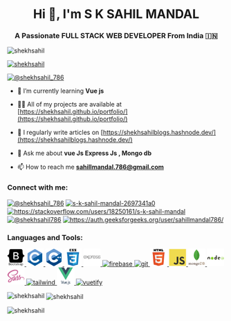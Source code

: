 <h1 align="center">Hi 👋, I'm S K SAHIL MANDAL</h1>
<h3 align="center">A Passionate FULL STACK WEB DEVELOPER From India 🇮🇳</h3>

<p align="left"> <img src="https://komarev.com/ghpvc/?username=shekhsahil&label=Profile%20views&color=0e75b6&style=flat" alt="shekhsahil" /> </p>

<p align="left"> <a href="https://github.com/ryo-ma/github-profile-trophy"><img src="https://github-profile-trophy.vercel.app/?username=shekhsahil" alt="shekhsahil" /></a> </p>

<p align="left"> <a href="https://twitter.com/@shekhsahil_786" target="blank"><img src="https://img.shields.io/twitter/follow/@shekhsahil_786?logo=twitter&style=for-the-badge" alt="@shekhsahil_786" /></a> </p>

- 🌱 I’m currently learning **Vue js**

- 👨‍💻 All of my projects are available at [https://shekhsahil.github.io/portfolio/](https://shekhsahil.github.io/portfolio/)

- 📝 I regularly write articles on [https://shekhsahilblogs.hashnode.dev/](https://shekhsahilblogs.hashnode.dev/)

- 💬 Ask me about **vue Js Express Js , Mongo db**

- 📫 How to reach me **sahillmandal.786@gmail.com**

<h3 align="left">Connect with me:</h3>
<p align="left">
<a href="https://twitter.com/@shekhsahil_786" target="blank"><img align="center" src="https://raw.githubusercontent.com/rahuldkjain/github-profile-readme-generator/master/src/images/icons/Social/twitter.svg" alt="@shekhsahil_786" height="30" width="40" /></a>
<a href="https://linkedin.com/in/s-k-sahil-mandal-2697341a0" target="blank"><img align="center" src="https://raw.githubusercontent.com/rahuldkjain/github-profile-readme-generator/master/src/images/icons/Social/linked-in-alt.svg" alt="s-k-sahil-mandal-2697341a0" height="30" width="40" /></a>
<a href="https://stackoverflow.com/users/https://stackoverflow.com/users/18250161/s-k-sahil-mandal" target="blank"><img align="center" src="https://raw.githubusercontent.com/rahuldkjain/github-profile-readme-generator/master/src/images/icons/Social/stack-overflow.svg" alt="https://stackoverflow.com/users/18250161/s-k-sahil-mandal" height="30" width="40" /></a>
<a href="https://hashnode.com/@shekhsahil786" target="blank"><img align="center" src="https://raw.githubusercontent.com/rahuldkjain/github-profile-readme-generator/master/src/images/icons/Social/hashnode.svg" alt="@shekhsahil786" height="30" width="40" /></a>
<a href="https://auth.geeksforgeeks.org/user/https://auth.geeksforgeeks.org/user/sahillmandal786/" target="blank"><img align="center" src="https://raw.githubusercontent.com/rahuldkjain/github-profile-readme-generator/master/src/images/icons/Social/geeks-for-geeks.svg" alt="https://auth.geeksforgeeks.org/user/sahillmandal786/" height="30" width="40" /></a>
</p>

<h3 align="left">Languages and Tools:</h3>
<p align="left"> <a href="https://getbootstrap.com" target="_blank" rel="noreferrer"> <img src="https://raw.githubusercontent.com/devicons/devicon/master/icons/bootstrap/bootstrap-plain-wordmark.svg" alt="bootstrap" width="40" height="40"/> </a> <a href="https://www.cprogramming.com/" target="_blank" rel="noreferrer"> <img src="https://raw.githubusercontent.com/devicons/devicon/master/icons/c/c-original.svg" alt="c" width="40" height="40"/> </a> <a href="https://www.w3schools.com/cpp/" target="_blank" rel="noreferrer"> <img src="https://raw.githubusercontent.com/devicons/devicon/master/icons/cplusplus/cplusplus-original.svg" alt="cplusplus" width="40" height="40"/> </a> <a href="https://www.w3schools.com/css/" target="_blank" rel="noreferrer"> <img src="https://raw.githubusercontent.com/devicons/devicon/master/icons/css3/css3-original-wordmark.svg" alt="css3" width="40" height="40"/> </a> <a href="https://expressjs.com" target="_blank" rel="noreferrer"> <img src="https://raw.githubusercontent.com/devicons/devicon/master/icons/express/express-original-wordmark.svg" alt="express" width="40" height="40"/> </a> <a href="https://firebase.google.com/" target="_blank" rel="noreferrer"> <img src="https://www.vectorlogo.zone/logos/firebase/firebase-icon.svg" alt="firebase" width="40" height="40"/> </a> <a href="https://git-scm.com/" target="_blank" rel="noreferrer"> <img src="https://www.vectorlogo.zone/logos/git-scm/git-scm-icon.svg" alt="git" width="40" height="40"/> </a> <a href="https://www.w3.org/html/" target="_blank" rel="noreferrer"> <img src="https://raw.githubusercontent.com/devicons/devicon/master/icons/html5/html5-original-wordmark.svg" alt="html5" width="40" height="40"/> </a> <a href="https://developer.mozilla.org/en-US/docs/Web/JavaScript" target="_blank" rel="noreferrer"> <img src="https://raw.githubusercontent.com/devicons/devicon/master/icons/javascript/javascript-original.svg" alt="javascript" width="40" height="40"/> </a> <a href="https://www.mongodb.com/" target="_blank" rel="noreferrer"> <img src="https://raw.githubusercontent.com/devicons/devicon/master/icons/mongodb/mongodb-original-wordmark.svg" alt="mongodb" width="40" height="40"/> </a> <a href="https://nodejs.org" target="_blank" rel="noreferrer"> <img src="https://raw.githubusercontent.com/devicons/devicon/master/icons/nodejs/nodejs-original-wordmark.svg" alt="nodejs" width="40" height="40"/> </a> <a href="https://sass-lang.com" target="_blank" rel="noreferrer"> <img src="https://raw.githubusercontent.com/devicons/devicon/master/icons/sass/sass-original.svg" alt="sass" width="40" height="40"/> </a> <a href="https://tailwindcss.com/" target="_blank" rel="noreferrer"> <img src="https://www.vectorlogo.zone/logos/tailwindcss/tailwindcss-icon.svg" alt="tailwind" width="40" height="40"/> </a> <a href="https://vuejs.org/" target="_blank" rel="noreferrer"> <img src="https://raw.githubusercontent.com/devicons/devicon/master/icons/vuejs/vuejs-original-wordmark.svg" alt="vuejs" width="40" height="40"/> </a> <a href="https://vuetifyjs.com/en/" target="_blank" rel="noreferrer"> <img src="https://bestofjs.org/logos/vuetify.svg" alt="vuetify" width="40" height="40"/> </a> </p>

<p><img align="left" src="https://github-readme-stats.vercel.app/api/top-langs?username=shekhsahil&show_icons=true&locale=en&layout=compact" alt="shekhsahil" /></p>

<p>&nbsp;<img align="center" src="https://github-readme-stats.vercel.app/api?username=shekhsahil&show_icons=true&locale=en" alt="shekhsahil" /></p>

<p><img align="center" src="https://github-readme-streak-stats.herokuapp.com/?user=shekhsahil&" alt="shekhsahil" /></p>
